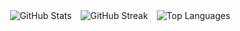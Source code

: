 <div align="center">
    <img src="https://github-readme-stats.vercel.app/api?username=rxinn&theme=dark&hide_border=false&include_all_commits=true&count_private=true" alt="GitHub Stats" style="margin-right: 10px;">
    <img src="https://github-readme-streak-stats.herokuapp.com/?user=rxinn&theme=dark&hide_border=false" alt="GitHub Streak" style="margin-right: 10px;">
    <img src="https://github-readme-stats.vercel.app/api/top-langs/?username=rxinn&theme=dark&hide_border=false&include_all_commits=true&count_private=true&layout=compact" alt="Top Languages">
</div>
